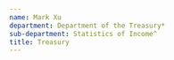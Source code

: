 ```yaml
---
name: Mark Xu
department: Department of the Treasury*
sub-department: Statistics of Income^
title: Treasury
---
```

